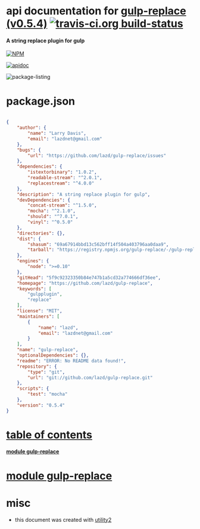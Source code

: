# api documentation for  [gulp-replace (v0.5.4)](https://github.com/lazd/gulp-replace)  [![travis-ci.org build-status](https://api.travis-ci.org/npmdoc/node-npmdoc-gulp-replace.svg)](https://travis-ci.org/npmdoc/node-npmdoc-gulp-replace)
#### A string replace plugin for gulp

[![NPM](https://nodei.co/npm/gulp-replace.png?downloads=true)](https://www.npmjs.com/package/gulp-replace)

[![apidoc](https://npmdoc.github.io/node-npmdoc-gulp-replace/build/screen-capture.buildNpmdoc.browser._2Fhome_2Ftravis_2Fbuild_2Fnpmdoc_2Fnode-npmdoc-gulp-replace_2Ftmp_2Fbuild_2Fapidoc.html.png)](https://npmdoc.github.io/node-npmdoc-gulp-replace/build..beta..travis-ci.org/apidoc.html)

![package-listing](https://npmdoc.github.io/node-npmdoc-gulp-replace/build/screen-capture.npmPackageListing.svg)



# package.json

```json

{
    "author": {
        "name": "Larry Davis",
        "email": "lazdnet@gmail.com"
    },
    "bugs": {
        "url": "https://github.com/lazd/gulp-replace/issues"
    },
    "dependencies": {
        "istextorbinary": "1.0.2",
        "readable-stream": "^2.0.1",
        "replacestream": "^4.0.0"
    },
    "description": "A string replace plugin for gulp",
    "devDependencies": {
        "concat-stream": "^1.5.0",
        "mocha": "^2.1.0",
        "should": "^7.0.1",
        "vinyl": "^0.5.0"
    },
    "directories": {},
    "dist": {
        "shasum": "69a67914bbd13c562bff14f504a403796aa0daa9",
        "tarball": "https://registry.npmjs.org/gulp-replace/-/gulp-replace-0.5.4.tgz"
    },
    "engines": {
        "node": ">=0.10"
    },
    "gitHead": "5f9c92323350b84e747b1a5cd32a774666df36ee",
    "homepage": "https://github.com/lazd/gulp-replace",
    "keywords": [
        "gulpplugin",
        "replace"
    ],
    "license": "MIT",
    "maintainers": [
        {
            "name": "lazd",
            "email": "lazdnet@gmail.com"
        }
    ],
    "name": "gulp-replace",
    "optionalDependencies": {},
    "readme": "ERROR: No README data found!",
    "repository": {
        "type": "git",
        "url": "git://github.com/lazd/gulp-replace.git"
    },
    "scripts": {
        "test": "mocha"
    },
    "version": "0.5.4"
}
```



# <a name="apidoc.tableOfContents"></a>[table of contents](#apidoc.tableOfContents)

#### [module gulp-replace](#apidoc.module.gulp-replace)



# <a name="apidoc.module.gulp-replace"></a>[module gulp-replace](#apidoc.module.gulp-replace)



# misc
- this document was created with [utility2](https://github.com/kaizhu256/node-utility2)
